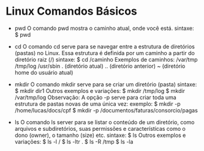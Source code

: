 # Linux Comandos Básicos

* pwd
  O comando pwd mostra o caminho atual, onde você está.
  sintaxe: $ pwd <enter>

* cd
  O comando cd serve para se navegar entre a estrutura de diretórios (pastas) no Linux. Essa estrutura é definida por um caminho a partir do diretório raiz (/)
  sintaxe: $ cd /caminho
  Exemplos de caminhos:
  /var/tmp
  /tmp/log
  /usr/sbin
  . (diretório atual)
  .. (diretório anterior)
  ~ (diretório home do usuário atual)
  
* mkdir
  O comando mkdir serve para se criar um diretório (pasta)
  sintaxe: $ mkdir dir1
  Outros exemplos e variações:
  $ mkdir /tmp/log
  $ mkdir /var/tmp/log
  Observação: A opção -p serve para criar toda uma estrutura de pastas novas de uma única vez:
  exemplo:
  $ mkdir -p /home/lucas/docs/cpf
  $ mkdir -p /documentos/faturas/consorcio/pagas

* ls
  O comando ls server para se listar o conteúdo de um diretório, como arquivos e subdiretórios, suas permissões e características como o dono (owner), o tamanho (size) etc.
  sintaxe: $ ls <enter>
  Outros exemplos e variações:
  $ ls -l /
  $ ls -ltr .
  $ ls -R /tmp
  $ ls -la

   
